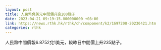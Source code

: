 ```yaml
---
layout: post
title: 人民幣兌美元中間價升逾200點子
date: 2023-04-21 09:19:15.000000000 +08:00
link: https://news.rthk.hk/rthk/ch/component/k2/1697208-20230421.htm
categories: rthk
---
```


人民幣中間價報6.8752兌1美元，較昨日中間價上升235點子。
